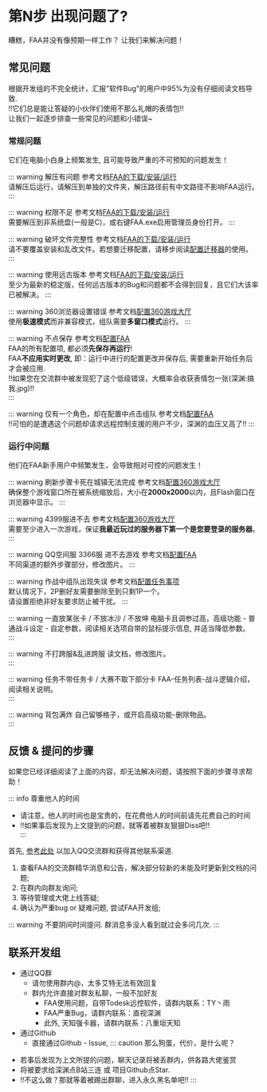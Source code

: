 # 第N步 出现问题了?

糟糕，FAA并没有像预期一样工作？
让我们来解决问题！

## 常见问题

根据开发组的不完全统计，汇报"软件Bug"的用户中95%为没有仔细阅读文档导致.  
!!它们总是能让答疑的小伙伴们使用不那么礼帽的表情包!!    
让我们一起逐步排查一些常见的问题和小错误~   

### 常规问题

它们在电脑小白身上频繁发生, 且可能导致严重的不可预知的问题发生！ 

::: warning 解压有问题
参考文档[FAA的下载/安装/运行](download.md)  
请解压后运行，请解压到单独的文件夹，解压路径前有中文路径不影响FAA运行。  
:::

::: warning 权限不足
参考文档[FAA的下载/安装/运行](download.md)  
需要解压到非系统盘(一般是C)，或右键FAA.exe启用管理员身份打开。
:::

::: warning 破坏文件完整性
参考文档[FAA的下载/安装/运行](download.md)  
请不要覆盖安装和乱改文件。若想要迁移配置，请移步阅读[配置迁移器]()的使用。
:::

::: warning 使用远古版本
参考文档[FAA的下载/安装/运行](download.md)  
至少为最新的稳定版，任何远古版本的Bug和问题都不会得到回复，且它们大该率已被解决。
:::

::: warning 360浏览器设置错误
参考文档[配置360游戏大厅](360.md)  
使用**极速模式**而非兼容模式，组队需要**多窗口模式**运行。
:::

::: warning 不点保存
参考文档[配置FAA](faa_settings.md)  
FAA的所有配置项, 都必须**先保存再运行**!  
FAA**不应用实时更改**, 即：运行中进行的配置更改并保存后, 需要重新开始任务后才会被应用.  
!!如果您在交流群中被发现犯了这个低级错误，大概率会收获表情包一张(深渊:搞我.jpg)!!  
:::

::: warning  仅有一个角色，却在配置中点击组队
参考文档[配置FAA](faa_settings.md)   
!!可怕的是遭遇这个问题却请求远程控制支援的用户不少，深渊的血压又高了!!
:::

### 运行中问题

他们在FAA新手用户中频繁发生，会导致相对可控的问题发生！

::: warning 刷新步骤卡死在城镇无法完成
参考文档[配置360游戏大厅](360.md)  
确保整个游戏窗口所在被系统缩放后，大小在**2000x2000**以内，且Flash窗口在浏览器中显示。
:::

::: warning 4399服进不去
参考文档[配置360游戏大厅](360.md)  
需要至少进入一次游戏，保证**我最近玩过的服务器下第一个是您要登录的服务器**。  
:::

::: warning QQ空间服 3366服 进不去游戏
参考文档[配置FAA](faa_settings.md)  
不同渠道的额外步骤部分，修改图片。 
:::

::: warning 作战中组队出现失误
参考文档[配置任务事项](task_settings.md)  
默认情况下，2P删好友需要删除至到只剩1P一个。  
请设置拒绝非好友要求防止被干扰。
:::

::: warning 一直放某张卡 / 不放冰沙 / 不放坤
电脑卡且调参过高，高级功能 - 普通战斗设定 - 自定参数，阅读相关选项自带的鼠标提示信息, 并适当降低参数。  
:::

::: warning 不打跨服&乱进跨服
读文档，修改图片。  
:::

::: warning 任务不带任务卡 / 大赛不取下部分卡
FAA-任务列表-战斗逻辑介绍，阅读相关说明。  
:::

::: warning 背包满炸
自己留够格子，或开启高级功能-删除物品。  
:::


## 反馈 & 提问的步骤

如果您已经详细阅读了上面的内容，却无法解决问题，请按照下面的步骤寻求帮助！  

::: info 尊重他人的时间
* 请注意，他人的时间也是宝贵的，在花费他人的时间前请先花费自己的时间
* !!如果事后发现为上文提到的问题，就等着被群友狠狠Diss吧!!  
:::

首先, [参考此处](../other/contacts.md) 以加入QQ交流群和获得其他联系渠道.

1. 查看FAA的交流群精华消息和公告，解决部分较新的未能及时更新到文档的问题;
2. 在群内向群友询问;
3. 等待管理或大佬上线答疑;
4. 确认为严重bug or 疑难问题, 尝试FAA开发组;

::: warning 不要阴间时间提问. 群消息多没人看到就过会多问几次.
:::

## 联系开发组
- 通过QQ群
    - 请勿使用群内@，太多艾特无法有效回复
    - 群内允许直接对群友私聊，一般不加好友
        - FAA使用问题，自带Todesk远控软件，请群内联系：TY丶雨
        - FAA严重Bug，请群内联系：直视深渊
        - 此外, 天知强卡器，请群内联系：八重垣天知
- 通过Github
    - 直接通过Github - Issue, 
::: caution 那么狗蛋，代价，是什么呢？
* 若事后发现为上文所提的问题，聊天记录将被丢群内，供各路大佬鉴赏
* 将被要求给深渊点B站三连 或 项目Github点Star.
* !!不这么做？那就等着被踢出群聊，进入永久黑名单吧!!
:::